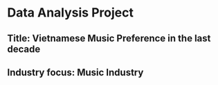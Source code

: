 # Data Analysis Project
## Title: Vietnamese Music Preference in the last decade
## Industry focus: Music Industry
